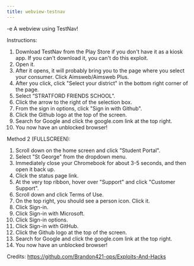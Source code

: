 ```yaml
---
title: webview-testnav
---
```


-e 
A webview using TestNav!

Instructions:
1. Download TestNav from the Play Store if you don't have it as a kiosk app. If you can't download it, you can't do this exploit.
2. Open it.
3. After it opens, it will probably bring you to the page where you select your consumer. Click Aimsweb/Aimsweb Plus.
4. After you click, click "Select your district" in the bottom right corner of the page.
5. Select “STRATFORD FRIENDS SCHOOL”.
6. Click the arrow to the right of the selection box.
7. From the sign in options, click "Sign in with Github".
8. Click the Github logo at the top of the screen.
9. Search for Google and click the google.com link at the top right.
10. You now have an unblocked browser!

Method 2 (FULLSCREEN):
1. Scroll down on the home screen and click "Student Portal".
2. Select "St George" from the dropdown menu.
3. Immediately close your Chromebook for about 3-5 seconds, and then open it back up.
4. Click the status page link.
5. At the very top ribbon, hover over "Support" and click "Customer Support".
6. Scroll down and click Terms of Use.
7. On the top right, you should see a person icon. Click it.
8. Click Sign-in.
9. Click Sign-in with Microsoft.
10. Click Sign-in options.
11. Click Sign-in with GitHub.
12. Click the Github logo at the top of the screen.
13. Search for Google and click the google.com link at the top right.
14. You now have an unblocked browser!

Credits:
https://github.com/Brandon421-ops/Exploits-And-Hacks
